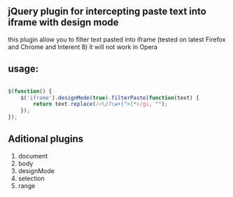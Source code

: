## jQuery plugin for intercepting paste text into iframe with design mode

this plugin allow you to filter text pasted into iframe (tested on latest
Firefox and Chrome and Interent 8) it will not work in Opera

## usage:

```javascript

$(function() {
	$('iframe').designMode(true).filterPaste(function(text) {
		return text.replace(/<\/?\w+[^>]*>/gi, "");
	});
});

```

## Aditional plugins

1. document
2. body
3. designMode
4. selection
5. range
